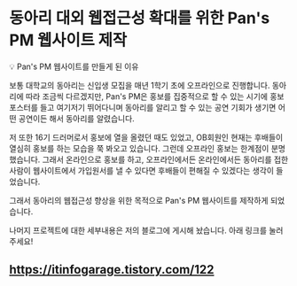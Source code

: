 # 동아리 대외 웹접근성 확대를 위한 Pan's PM 웹사이트 제작

💡 Pan's PM 웹사이트를 만들게 된 이유
 
보통 대학교의 동아리는 신입생 모집을 매년 1학기 초에 오프라인으로 진행합니다. 동아리에 따라 조금씩 다르겠지만, Pan's PM은 홍보를 집중적으로 할 수 있는 시기에 홍보포스터를 들고 여기저기 뛰어다니며 동아리를 알리고 할 수 있는 공연 기회가 생기면 어떤 공연이든 해서 동아리를 알렸습니다. 

저 또한 16기 드러머로서 홍보에 열을 올렸던 때도 있었고, OB회원인 현재는 후배들이 열심히 홍보를 하는 모습을 쭉 봐오고 있습니다. 그런데 오프라인 홍보는 한계점이 분명했습니다. 그래서 온라인으로 홍보를 하고, 오프라인에서든 온라인에서든 동아리를 접한 사람이 웹사이트에서 가입원서를 낼 수 있다면 후배들이 편해질 수 있겠다는 생각이 들었습니다.

그래서 동아리의 웹접근성 향상을 위한 목적으로 Pan's PM 웹사이트를 제작하게 되었습니다.

나머지 프로젝트에 대한 세부내용은 저의 블로그에 게시해 놨습니다. 아래 링크를 눌러주세요!

## https://itinfogarage.tistory.com/122
